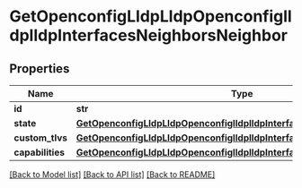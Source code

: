 # GetOpenconfigLldpLldpOpenconfiglldplldpInterfacesNeighborsNeighbor

## Properties
Name | Type | Description | Notes
------------ | ------------- | ------------- | -------------
**id** | **str** |  | 
**state** | [**GetOpenconfigLldpLldpOpenconfiglldplldpInterfacesNeighborsState**](GetOpenconfigLldpLldpOpenconfiglldplldpInterfacesNeighborsState.md) |  | [optional] 
**custom_tlvs** | [**GetOpenconfigLldpLldpOpenconfiglldplldpInterfacesNeighborsCustomtlvs**](GetOpenconfigLldpLldpOpenconfiglldplldpInterfacesNeighborsCustomtlvs.md) |  | [optional] 
**capabilities** | [**GetOpenconfigLldpLldpOpenconfiglldplldpInterfacesNeighborsCapabilities**](GetOpenconfigLldpLldpOpenconfiglldplldpInterfacesNeighborsCapabilities.md) |  | [optional] 

[[Back to Model list]](../README.md#documentation-for-models) [[Back to API list]](../README.md#documentation-for-api-endpoints) [[Back to README]](../README.md)


